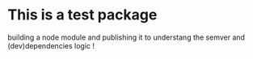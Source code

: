 # This is a test package
building a node module and publishing it to understang the semver and (dev)dependencies logic ! 
